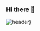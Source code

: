 ### Hi there 👋
![header](https://capsule-render.vercel.app/api?type=waving&color=timeGradient&text=Welcome%20to%20Jiae's%20GitHub%20✨&animation=twinkling&fontSize=35&fontAlignY=40&fontAlign=70&height=250))
<!--
**jiaeyamm33/jiaeyamm33** is a ✨ _special_ ✨ repository because its `README.md` (this file) appears on your GitHub profile.

Here are some ideas to get you started:

- 🔭 I’m currently working on ...
- 🌱 I’m currently learning ...
- 👯 I’m looking to collaborate on ...
- 🤔 I’m looking for help with ...
- 💬 Ask me about ...
- 📫 How to reach me: ...
- 😄 Pronouns: ...
- ⚡ Fun fact: ...
-->
